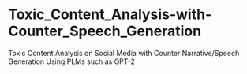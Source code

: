 # Toxic_Content_Analysis-with-Counter_Speech_Generation
Toxic Content Analysis on Social Media with Counter Narrative/Speech Generation Using PLMs such as GPT-2

